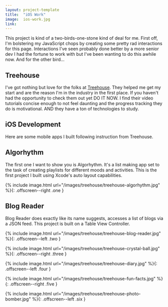 ```yaml
---
layout: project-template
title:  "iOS Work"
image:  ios-work.jpg
link:
---
```

This project is kind of a two-birds-one-stone kind of deal for me. First off, I'm bolstering my JavaScript chops by creating some pretty rad interactions for this page. Interactions I've seen probably done better by a more senior dev I had the fortune to work with but I've been wanting to do this awhile now. And for the other bird...

## Treehouse

I've got nothing but love for the folks at [Treehouse](https://treehouse.com). They helped me get my start and are the reason I'm in the industry in the first place. If you haven't had the opportunity to check them out yet DO IT NOW. I find their video tutorials concise enough to not feel daunting and the progress tracking they do is motivational. AND they have a ton of technologies to study.

## iOS Development

Here are some mobile apps I built following instruction from Treehouse.

## Algorhythm

The first one I want to show you is Algorhythm. It's a list making app set to the task of creating playlists for different moods and activities. This is the first project I built using Xcode's auto layout capabilities.

{% include image.html url="/images/treehouse/treehouse-algorhythm.jpg" %}{: .offscreen--right .one }

## Blog Reader

Blog Reader does exactly like its name suggests, accesses a list of blogs via a JSON feed. This project is built on a Table View Controller.

{% include image.html url="/images/treehouse/treehouse-blog-reader.jpg" %}{: .offscreen--left .two }

{% include image.html url="/images/treehouse/treehouse-crystal-ball.jpg" %}{: .offscreen--right .three }

{% include image.html url="/images/treehouse/treehouse-diary.jpg" %}{: .offscreen--left .four }

{% include image.html url="/images/treehouse/treehouse-fun-facts.jpg" %}{: .offscreen--right .five }

{% include image.html url="/images/treehouse/treehouse-photo-bomber.jpg" %}{: .offscreen--left .six }
